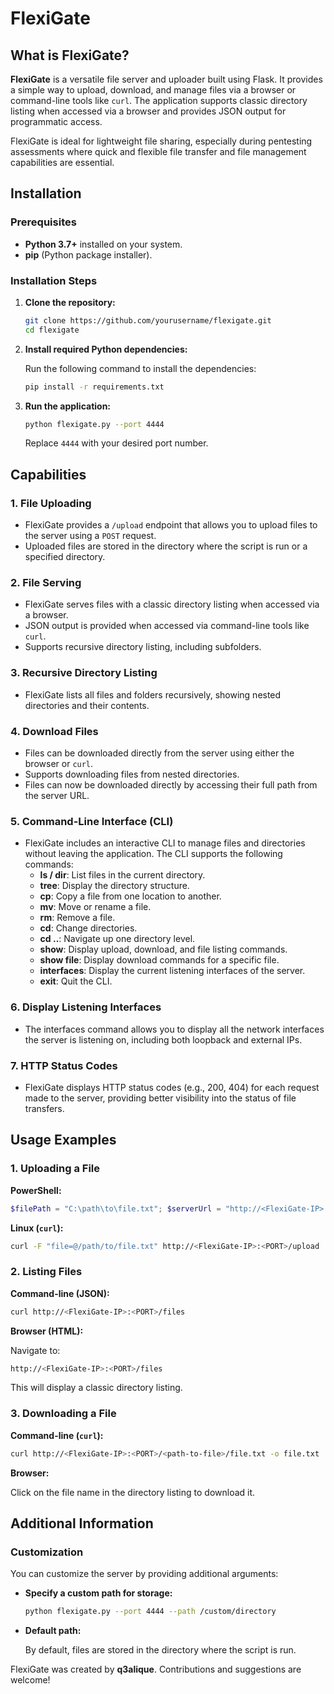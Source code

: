# FlexiGate

## What is FlexiGate?

**FlexiGate** is a versatile file server and uploader built using Flask. It provides a simple way to upload, download, and manage files via a browser or command-line tools like `curl`. The application supports classic directory listing when accessed via a browser and provides JSON output for programmatic access.

FlexiGate is ideal for lightweight file sharing, especially during pentesting assessments where quick and flexible file transfer and file management capabilities are essential.

## Installation

### Prerequisites

- **Python 3.7+** installed on your system.
- **pip** (Python package installer).

### Installation Steps

1. **Clone the repository:**

    ```bash
    git clone https://github.com/yourusername/flexigate.git
    cd flexigate
    ```

2. **Install required Python dependencies:**

    Run the following command to install the dependencies:

    ```bash
    pip install -r requirements.txt
    ```

3. **Run the application:**

    ```bash
    python flexigate.py --port 4444
    ```

    Replace `4444` with your desired port number.

## Capabilities

### 1. **File Uploading**
   - FlexiGate provides a `/upload` endpoint that allows you to upload files to the server using a `POST` request.
   - Uploaded files are stored in the directory where the script is run or a specified directory.

### 2. **File Serving**
   - FlexiGate serves files with a classic directory listing when accessed via a browser.
   - JSON output is provided when accessed via command-line tools like `curl`.
   - Supports recursive directory listing, including subfolders.

### 3. **Recursive Directory Listing**
   - FlexiGate lists all files and folders recursively, showing nested directories and their contents.

### 4. **Download Files**
   - Files can be downloaded directly from the server using either the browser or `curl`.
   - Supports downloading files from nested directories.
   - Files can now be downloaded directly by accessing their full path from the server URL.

### 5. **Command-Line Interface (CLI)**
   - FlexiGate includes an interactive CLI to manage files and directories without leaving the application. The CLI supports the following commands:
     - **ls / dir**: List files in the current directory.
     - **tree**: Display the directory structure.
     - **cp**: Copy a file from one location to another.
     - **mv**: Move or rename a file.
     - **rm**: Remove a file.
     - **cd**: Change directories.
     - **cd ..**: Navigate up one directory level.
     - **show**: Display upload, download, and file listing commands.
     - **show file**: Display download commands for a specific file. 
     - **interfaces**: Display the current listening interfaces of the server.
     - **exit**: Quit the CLI.

### 6. **Display Listening Interfaces**
   - The interfaces command allows you to display all the network interfaces the server is listening on, including both loopback and external IPs.

### 7. **HTTP Status Codes**
   - FlexiGate displays HTTP status codes (e.g., 200, 404) for each request made to the server, providing better visibility into the status of file transfers.

## Usage Examples

### 1. **Uploading a File**

   **PowerShell:**

   ```powershell
$filePath = "C:\path\to\file.txt"; $serverUrl = "http://<FlexiGate-IP>:<PORT>/upload"; $boundary = [System.Guid]::NewGuid().ToString(); $LF = "`r`n"; $headers = @{"Content-Type" = "multipart/form-data; boundary=$boundary"}; $fileBytes = [System.IO.File]::ReadAllBytes($filePath); $fileContent = [System.Text.Encoding]::GetEncoding("iso-8859-1").GetString($fileBytes); $body = "--$boundary$LF" + "Content-Disposition: form-data; name=`"file`"; filename=`"$([System.IO.Path]::GetFileName($filePath))`"$LF" + "Content-Type: application/octet-stream$LF$LF" + $fileContent + "$LF--$boundary--$LF"; Invoke-RestMethod -Uri $serverUrl -Method Post -Headers $headers -Body ([System.Text.Encoding]::GetEncoding("iso-8859-1").GetBytes($body)) | Write-Output
   ```

   **Linux (`curl`):**

   ```bash
   curl -F "file=@/path/to/file.txt" http://<FlexiGate-IP>:<PORT>/upload
   ```

### 2. **Listing Files**

   **Command-line (JSON):**

   ```bash
   curl http://<FlexiGate-IP>:<PORT>/files
   ```

   **Browser (HTML):**

   Navigate to:

   ```bash
   http://<FlexiGate-IP>:<PORT>/files
   ```

   This will display a classic directory listing.

### 3. **Downloading a File**

   **Command-line (`curl`):**

   ```bash
   curl http://<FlexiGate-IP>:<PORT>/<path-to-file>/file.txt -o file.txt
   ```

   **Browser:**

   Click on the file name in the directory listing to download it.

## Additional Information

### Customization

You can customize the server by providing additional arguments:

- **Specify a custom path for storage:**

  ```bash
  python flexigate.py --port 4444 --path /custom/directory
  ```

- **Default path:**

  By default, files are stored in the directory where the script is run.

FlexiGate was created by **q3alique**. Contributions and suggestions are welcome!
